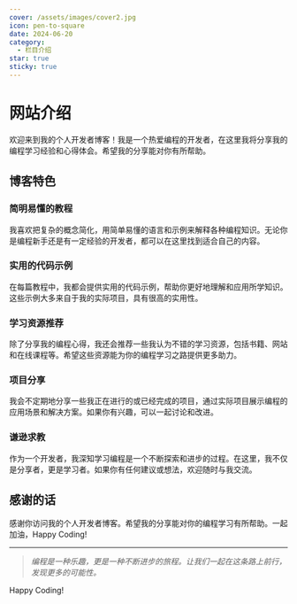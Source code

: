```yaml
---
cover: /assets/images/cover2.jpg
icon: pen-to-square
date: 2024-06-20
category:
  - 栏目介绍
star: true
sticky: true
---
```


# 网站介绍

欢迎来到我的个人开发者博客！我是一个热爱编程的开发者，在这里我将分享我的编程学习经验和心得体会。希望我的分享能对你有所帮助。

## 博客特色

### 简明易懂的教程

我喜欢把复杂的概念简化，用简单易懂的语言和示例来解释各种编程知识。无论你是编程新手还是有一定经验的开发者，都可以在这里找到适合自己的内容。

### 实用的代码示例

在每篇教程中，我都会提供实用的代码示例，帮助你更好地理解和应用所学知识。这些示例大多来自于我的实际项目，具有很高的实用性。

### 学习资源推荐

除了分享我的编程心得，我还会推荐一些我认为不错的学习资源，包括书籍、网站和在线课程等。希望这些资源能为你的编程学习之路提供更多助力。

### 项目分享

我会不定期地分享一些我正在进行的或已经完成的项目，通过实际项目展示编程的应用场景和解决方案。如果你有兴趣，可以一起讨论和改进。

### 谦逊求教

作为一个开发者，我深知学习编程是一个不断探索和进步的过程。在这里，我不仅是分享者，更是学习者。如果你有任何建议或想法，欢迎随时与我交流。

## 感谢的话

感谢你访问我的个人开发者博客。希望我的分享能对你的编程学习有所帮助。一起加油，Happy Coding!

---

> *编程是一种乐趣，更是一种不断进步的旅程。让我们一起在这条路上前行，发现更多的可能性。*

Happy Coding!

